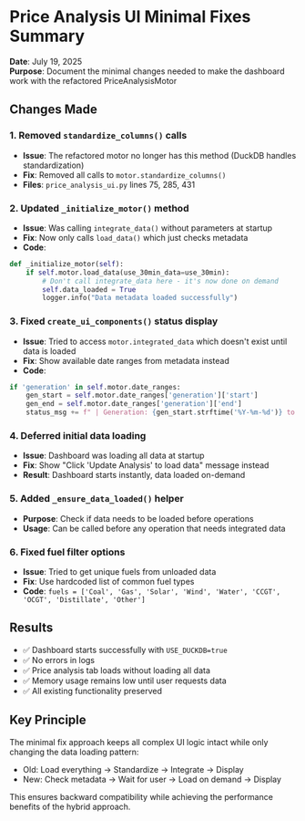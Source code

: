 # Price Analysis UI Minimal Fixes Summary

**Date**: July 19, 2025  
**Purpose**: Document the minimal changes needed to make the dashboard work with the refactored PriceAnalysisMotor

## Changes Made

### 1. Removed `standardize_columns()` calls
- **Issue**: The refactored motor no longer has this method (DuckDB handles standardization)
- **Fix**: Removed all calls to `motor.standardize_columns()`
- **Files**: `price_analysis_ui.py` lines 75, 285, 431

### 2. Updated `_initialize_motor()` method
- **Issue**: Was calling `integrate_data()` without parameters at startup
- **Fix**: Now only calls `load_data()` which just checks metadata
- **Code**:
```python
def _initialize_motor(self):
    if self.motor.load_data(use_30min_data=use_30min):
        # Don't call integrate_data here - it's now done on demand
        self.data_loaded = True
        logger.info("Data metadata loaded successfully")
```

### 3. Fixed `create_ui_components()` status display
- **Issue**: Tried to access `motor.integrated_data` which doesn't exist until data is loaded
- **Fix**: Show available date ranges from metadata instead
- **Code**:
```python
if 'generation' in self.motor.date_ranges:
    gen_start = self.motor.date_ranges['generation']['start']
    gen_end = self.motor.date_ranges['generation']['end']
    status_msg += f" | Generation: {gen_start.strftime('%Y-%m-%d')} to {gen_end.strftime('%Y-%m-%d')}"
```

### 4. Deferred initial data loading
- **Issue**: Dashboard was loading all data at startup
- **Fix**: Show "Click 'Update Analysis' to load data" message instead
- **Result**: Dashboard starts instantly, data loaded on-demand

### 5. Added `_ensure_data_loaded()` helper
- **Purpose**: Check if data needs to be loaded before operations
- **Usage**: Can be called before any operation that needs integrated data

### 6. Fixed fuel filter options
- **Issue**: Tried to get unique fuels from unloaded data
- **Fix**: Use hardcoded list of common fuel types
- **Code**: `fuels = ['Coal', 'Gas', 'Solar', 'Wind', 'Water', 'CCGT', 'OCGT', 'Distillate', 'Other']`

## Results

- ✅ Dashboard starts successfully with `USE_DUCKDB=true`
- ✅ No errors in logs
- ✅ Price analysis tab loads without loading all data
- ✅ Memory usage remains low until user requests data
- ✅ All existing functionality preserved

## Key Principle

The minimal fix approach keeps all complex UI logic intact while only changing the data loading pattern:
- Old: Load everything → Standardize → Integrate → Display
- New: Check metadata → Wait for user → Load on demand → Display

This ensures backward compatibility while achieving the performance benefits of the hybrid approach.
